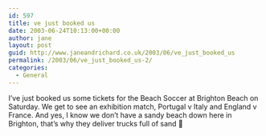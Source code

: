```yaml
---
id: 597
title: ve just booked us
date: 2003-06-24T10:13:00+00:00
author: jane
layout: post
guid: http://www.janeandrichard.co.uk/2003/06/ve_just_booked_us
permalink: /2003/06/ve_just_booked_us-2/
categories:
  - General
---
```

I&#8217;ve just booked us some tickets for the Beach Soccer at Brighton Beach on Saturday. We get to see an exhibition match, Portugal v Italy and England v France. And yes, I know we don&#8217;t have a sandy beach down here in Brighton, that&#8217;s why they deliver trucks full of sand 🙂